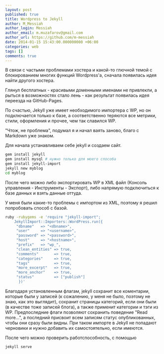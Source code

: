 ```yaml
---
layout: post
published: true
title: Wordpress to Jekyll
author: M_Messiah
author_login: Messiah
author_email: m.muzafarov@gmail.com
author_url: https://github.com/m-messiah
date: 2014-01-15 15:43:00.000000000 +06:00
categories: web
tags: []
comments: true
---
```


В связи с частыми проблемами хостера и какой-то глючной темой с блокированием многих функций Wordpress'а, сначала появилась идея найти другого хостера.

Глянул бесплатных - красивыми доменными именами не привлекли, а рыться в возможностях стало лень - как результат появилась идея переезда на GitHub-Pages.

По счастью, Jekyll уже имеет необходимого импортера с WP, но он подключается только к базе, а соответственно теряются все метрики, стили, оформления и прочее, чем так славился WP.

"Чтож, не проблема", подумал я и начал ваять заново, благо с Markdown уже знаком.

<!--more-->

Для начала устанавливаем себе jekyll и создаем сайт.

```bash
gem install jekyll
gem install mysql # нужно только для моего способа
gem install jekyll-import
jekyll new myblog
cd myblog
```


После чего можно либо экспортировать WP в XML файл (Консоль управления - Инструменты - Экспорт),
либо напрямую подключиться к базе данных и взять данные оттуда.

У меня были какие-то проблемы с импортом из XML, поэтому я решил попробовать способ с базой.

```bash
ruby -rubygems -e 'require "jekyll-import";
    JekyllImport::Importers::WordPress.run({
     "dbname"   => "<dbname>",
     "user"     => "<username>",
     "password" => "<password>",
     "host"     => "<hostname>",
     "prefix"   => "wp_",
     "clean_entities" => true,
     "comments"       => true,
     "categories"     => true,
     "tags"           => true,
     "more_excerpt"   => true,
     "more_anchor"    => true,
     "status"         => ["publish"]
      })'
```


Благодаря установленным флагам, jekyll сохранит все коментарии, которые были у записей (к сожалению, у меня не было, поэтому не знаю, как это выглядит),
сохранит страницы категорий, если они были (в качестве тоже записей блога), а также применит категории и тэги из WP. Предпоследние флаги позволяют сохранить поведение "Read more...", а последний присвоит всем записям статус опубликованных, чтобы они сразу были видны. При таком импорте в Jekyll не попадают черновики и нужно добавить их самостоятельно, если имеются.

После чего можно проверить работспособность, с помощью

```bash
jekyll serve
```


